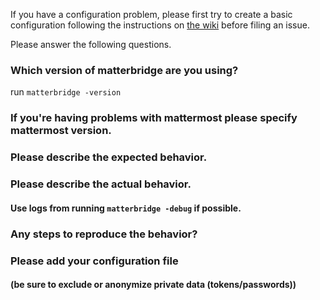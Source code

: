 If you have a configuration problem, please first try to create a basic configuration following the instructions on [the wiki](https://github.com/Subluminal/matterbridge/wiki/How-to-create-your-config) before filing an issue.

Please answer the following questions. 

### Which version of matterbridge are you using?
run ```matterbridge -version```

### If you're having problems with mattermost please specify mattermost version. 


### Please describe the expected behavior.


### Please describe the actual behavior. 
#### Use logs from running ```matterbridge -debug``` if possible.


### Any steps to reproduce the behavior?


### Please add your configuration file 
#### (be sure to exclude or anonymize private data (tokens/passwords))
